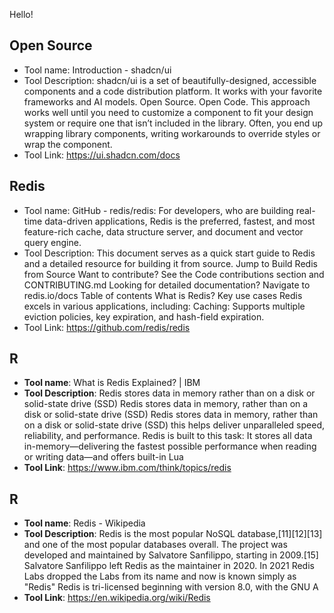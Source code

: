 Hello!


 ## Open Source 
- Tool name: Introduction - shadcn/ui
- Tool Description: shadcn/ui is a set of beautifully-designed, accessible components and a code distribution platform. It works with your favorite frameworks and AI models. Open Source. Open Code. This approach works well until you need to customize a component to fit your design system or require one that isn’t included in the library. Often, you end up wrapping library components, writing workarounds to override styles or wrap the component.
- Tool Link: https://ui.shadcn.com/docs

 ## Redis 
- Tool name: GitHub - redis/redis: For developers, who are building real-time data-driven applications, Redis is the preferred, fastest, and most feature-rich cache, data structure server, and document and vector query engine.
- Tool Description: This document serves as a quick start guide to Redis and a detailed resource for building it from source. Jump to Build Redis from Source Want to contribute? See the Code contributions section and CONTRIBUTING.md Looking for detailed documentation? Navigate to redis.io/docs Table of contents What is Redis? Key use cases Redis excels in various applications, including: Caching: Supports multiple eviction policies, key expiration, and hash-field expiration.
- Tool Link: https://github.com/redis/redis

## R 
- **Tool name**: What is Redis Explained? | IBM
- **Tool Description**: Redis stores data in memory rather than on a disk or solid-state drive (SSD) Redis stores data in memory, rather than on a disk or solid-state drive (SSD) Redis stores data in memory, rather than on a disk or solid-state drive (SSD) this helps deliver unparalleled speed, reliability, and performance. Redis is built to this task: It stores all data in-memory—delivering the fastest possible performance when reading or writing data—and offers built-in Lua
- **Tool Link**: https://www.ibm.com/think/topics/redis

## R 
- **Tool name**: Redis - Wikipedia
- **Tool Description**: Redis is the most popular NoSQL database,[11][12][13] and one of the most popular databases overall. The project was developed and maintained by Salvatore Sanfilippo, starting in 2009.[15] Salvatore Sanfilippo left Redis as the maintainer in 2020. In 2021 Redis Labs dropped the Labs from its name and now is known simply as "Redis" Redis is tri-licensed beginning with version 8.0, with the GNU A
- **Tool Link**: https://en.wikipedia.org/wiki/Redis